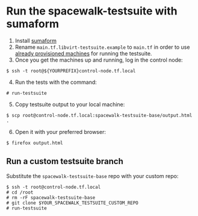 # Run the spacewalk-testsuite with sumaform

1. Install [sumaform](https://github.com/moio/sumaform)
2. Rename `main.tf.libvirt-testsuite.example` to `main.tf` in order to use [already provisioned machines](https://github.com/moio/sumaform/blob/master/main.tf.libvirt-testsuite.example) for running the testsuite.
3. Once you get the machines up and running, log in the control node:
```
$ ssh -t root@${YOURPREFIX}control-node.tf.local
```
4. Run the tests with the command:
```
# run-testsuite
```
5. Copy testsuite output to your local machine:
```
$ scp root@control-node.tf.local:spacewalk-testsuite-base/output.html .
```
6. Open it with your preferred browser:
```
$ firefox output.html
```

## Run a custom testsuite branch

Substitute the `spacewalk-testsuite-base` repo with your custom repo:
```
$ ssh -t root@control-node.tf.local
# cd /root
# rm -rF spacewalk-testsuite-base
# git clone $YOUR_SPACEWALK_TESTSUITE_CUSTOM_REPO
# run-testsuite
```
